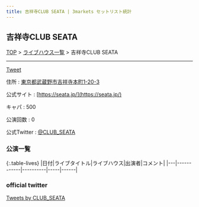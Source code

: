 ```yaml
---
title: 吉祥寺CLUB SEATA | 3markets セットリスト統計
---
```

## 吉祥寺CLUB SEATA

[TOP](/setlist/) > [ライブハウス一覧](livehouses.html) > 吉祥寺CLUB SEATA

___

<a href="https://twitter.com/share?ref_src=twsrc%5Etfw" data-text="3markets[ ]セットリスト > 吉祥寺CLUB SEATA" class="twitter-share-button" data-via="3markets" data-hashtags="3markets" data-related="3markets" data-show-count="false">Tweet</a>

住所
:    <a href="https://www.google.co.jp/maps/search/%E6%9D%B1%E4%BA%AC%E9%83%BD%E6%AD%A6%E8%94%B5%E9%87%8E%E5%B8%82%E5%90%89%E7%A5%A5%E5%AF%BA%E6%9C%AC%E7%94%BA1-20-3" rel="noopener noreferrer" target="_blank">東京都武蔵野市吉祥寺本町1-20-3</a>

公式サイト
:    [https://seata.jp/](https://seata.jp/)

キャパ
:    500

公演回数
: 0


公式Twitter
: <a href="https://twitter.com/CLUB_SEATA">@CLUB_SEATA</a>


### 公演一覧

{:.table-lives}
|日付|ライブタイトル|ライブハウス|出演者|コメント|
|---|------------|----------|-----|------|




### official twitter

<a class="twitter-timeline" href="https://twitter.com/CLUB_SEATA?ref_src=twsrc%5Etfw">Tweets by CLUB_SEATA</a> <script async src="https://platform.twitter.com/widgets.js" charset="utf-8"></script>


<script async src="https://platform.twitter.com/widgets.js" charset="utf-8"></script>